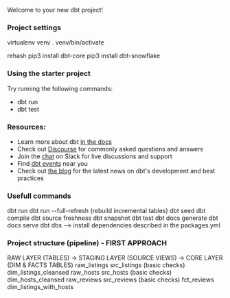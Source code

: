 Welcome to your new dbt project!

### Project settings
virtualenv venv
. venv/bin/activate

rehash
pip3 install dbt-core
pip3 install dbt-snowflake


### Using the starter project

Try running the following commands:
- dbt run
- dbt test


### Resources:
- Learn more about dbt [in the docs](https://docs.getdbt.com/docs/introduction)
- Check out [Discourse](https://discourse.getdbt.com/) for commonly asked questions and answers
- Join the [chat](https://community.getdbt.com/) on Slack for live discussions and support
- Find [dbt events](https://events.getdbt.com) near you
- Check out [the blog](https://blog.getdbt.com/) for the latest news on dbt's development and best practices

### Usefull commands
dbt run
dbt run --full-refresh (rebuild incremental tables)
dbt seed
dbt compile
dbt source freshness
dbt snapshot
dbt test
dbt docs generate
dbt docs serve
dbt dbs --> install dependencies described in the packages.yml

### Project structure (pipeline) - FIRST APPROACH

RAW LAYER (TABLES)    ->    STAGING LAYER (SOURCE VIEWS)    ->  CORE LAYER (DIM & FACTS TABLES)
raw_listings                src_listings (basic checks)         dim_listings_cleansed raw_hosts                   src_hosts (basic checks)            dim_hosts_cleansed
raw_reviews                 src_reviews (basic checks)          fct_reviews
                                                                dim_listings_with_hosts